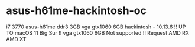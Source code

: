 # asus-h61me-hackintosh-oc
i7 3770
asus-h61me
ddr3 3GB
vga gtx1060 6GB 
hackintosh - 10.13.6 
!! UP TO macOS 11 Big Sur !! vga gtx1060 6GB Not supported !! Request AMD RX AMD XT  

